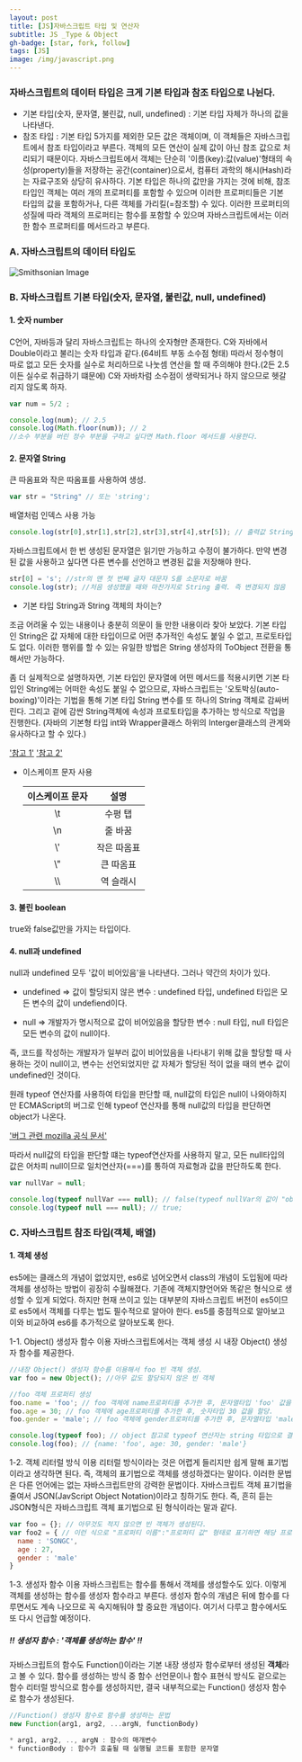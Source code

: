 ```yaml
---
layout: post
title: [JS]자바스크립트 타입 및 연산자
subtitle: JS _Type & Object
gh-badge: [star, fork, follow]
tags: [JS]
image: /img/javascript.png
---
```


### 자바스크립트의 데이터 타입은 크게 기본 타입과 참조 타입으로 나뉜다.



  * 기본 타입(숫자, 문자열, 불린값, null, undefined) : 기본 타입 자체가 하나의 값을 나타낸다.
  * 참조 타입 : 기본 타입 5가지를 제외한 모든 값은 객체이며, 이 객체들은 자바스크립트에서 참조 타입이라고 부른다. 객체의 모든 연산이 실제 값이 아닌 참조 값으로 처리되기 때문이다. 자바스크립트에서 객체는 단순히 '이름(key):값(value)'형태의 속성(property)들을 저장하는 공간(container)으로서, 컴퓨터 과학의 해시(Hash)라는 자료구조와 상당히 유사하다. 기본 타입은 하나의 값만을 가지는 것에 비해, 참조 타입인 객체는 여러 개의 프로퍼티를 포함할 수 있으며 이러한 프로퍼티들은 기본 타입의 값을 포함하거나, 다른 객체를 가리킬(=참조할) 수 있다. 이러한 프로퍼티의 성질에 따라 객체의 프로퍼티는 함수를 포함할 수 있으며 자바스크립트에서는 이러한 함수 프로퍼티를 메서드라고 부른다.


### A. 자바스크립트의 데이터 타입도

![Smithsonian Image](http://cfile3.uf.tistory.com/image/231BA04D54C99DBD10DD88)

### B. 자바스크립트 기본 타입(숫자, 문자열, 불린값, null, undefined)


#### 1. 숫자 number

C언어, 자바등과 달리 자바스크립트는 하나의 숫자형만 존재한다. C와 자바에서 Double이라고 불리는 숫자 타입과 같다.(64비트 부동 소수점 형태) 따라서 정수형이 따로 없고 모든 숫자를 실수로 처리하므로 나눗셈 연산을 할 때 주의해야 한다.(2든 2.5이든 실수로 취급하기 떄문에) C와 자바차럼 소수점이 생략되거나 하지 않으므로 헷갈리지 않도록 하자.

~~~javascript
var num = 5/2 ;

console.log(num); // 2.5
console.log(Math.floor(num)); // 2
//소수 부분을 버린 정수 부분을 구하고 싶다면 Math.floor 메서드를 사용한다.
~~~


#### 2. 문자열 String


큰 따옴표와 작은 따옴표를 사용하여 생성.

~~~javascript
var str = "String" // 또는 'string';
~~~

배열처럼 인덱스 사용 가능

~~~javascript
console.log(str[0],str[1],str[2],str[3],str[4],str[5]); // 출력값 String
~~~

자바스크립트에서 한 번 생성된 문자열은 읽기만 가능하고 수정이 불가하다. 만약 변경된 값을 사용하고 싶다면 다른 변수를 선언하고 변경된 값을 저장해야 한다.

~~~javascript
str[0] = 's'; //str의 맨 첫 번째 글자 대문자 S를 소문자로 바꿈
console.log(str); //처음 생성했을 때와 마찬가지로 String 출력. 즉 변경되지 않음
~~~


* 기본 타입 String과 String 객체의 차이는?

조금 어려울 수 있는 내용이나 충분히 의문이 들 만한 내용이라 찾아 보았다. 기본 타입인 String은 값 자체에 대한 타입이므로 어떤 추가적인 속성도 붙일 수 없고, 프로토타입도 없다. 이러한 행위를 할 수 있는 유일한 방법은 String 생성자의 ToObject 전환을 통해서만 가능하다.

좀 더 실제적으로 설명하자면, 기본 타입인 문자열에 어떤 메서드를 적용시키면 기본 타입인 String에는 어떠한 속성도 붙일 수 없으므로, 자바스크립트는 '오토박싱(auto-boxing)'이라는 기법을 통해 기본 타입 String 변수를 또 하나의 String 객체로 감싸버린다. 그리고 겉에 감싼 String객체에 속성과 프로토타입을 추가하는 방식으로 작업을 진행한다. (자바의 기본형 타입 int와 Wrapper클래스 하위의 Interger클래스의 관계와 유사하다고 할 수 있다.)


['참고 1'](https://stackoverflow.com/questions/2051833/difference-between-the-javascript-string-type-and-string-object)
['참고 2'](https://stackoverflow.com/questions/17256182/what-is-the-difference-between-string-literals-and-string-objects-in-javascript)

* 이스케이프 문자 사용

    | 이스케이프 문자 |    설명     |
    | :-------------: | :---------: |
    |       \t        |   수평 탭   |
    |       \n        |   줄 바꿈   |
    |       \\'       | 작은 따옴표 |
    |       \\"       |  큰 따옴표  |
    |       \\\       |  역 슬래시  |


#### 3. 불린 boolean

true와 false값만을 가지는 타입이다.

#### 4. null과 undefined

null과 undefined 모두 '값이 비어있음'을 나타낸다. 그러나 약간의 차이가 있다.

* undefined => 값이 할당되지 않은 변수 : undefined 타입, undefined 타입은 모든 변수의 값이 undefiend이다.

* null => 개발자가 명시적으로 값이 비어있음을 할당한 변수 : null 타입, null 타입은 모든 변수의 값이 null이다.

즉, 코드를 작성하는 개발자가 일부러 값이 비어있음을 나타내기 위해 값을 할당할 때 사용하는 것이 null이고, 변수는 선언되었지만 값 자체가 할당된 적이 없을 때의 변수 값이 undefined인 것이다.

원래 typeof 연산자를 사용하여 타입을 판단할 때, null값의 타입은 null이 나와야하지만 ECMAScript의 버그로 인해 typeof 연산자를 통해 null값의 타입을 판단하면 object가 나온다.

['버그 관련 mozilla 공식 문서'](https://developer.mozilla.org/ko/docs/Web/JavaScript/Reference/Global_Objects/null)

따라서 null값의 타입을 판단할 떄는 typeof연산자를 사용하지 말고, 모든 null타입의 값은 어차피 null이므로 일치연산자(===)를 통하여 자료형과 값을 판단하도록 한다.

~~~javascript
var nullVar = null;

console.log(typeof nullVar === null); // false(typeof nullVar의 값이 "object"라는 문자열로 나오므로 null과 타입과 값 모두 다르다.)
console.log(typeof null === null); // true;

~~~

### C. 자바스크립트 참조 타입(객체, 배열)

#### 1. 객체 생성

es5에는 클래스의 개념이 없었지만, es6로 넘어오면서 class의 개념이 도입됨에 따라 객체를 생성하는 방법이 굉장히 수월해졌다. 기존에 객체지향언어와 똑같은 형식으로 생성할 수 있게 되었다. 하지만 현재 쓰이고 있는 대부분의 자바스크립트 버전이 es5이므로 es5에서 객체를 다루는 법도 필수적으로 알아야 한다. es5를 중점적으로 알아보고 이와 비교하여 es6를 추가적으로 알아보도록 한다.

1-1. Object() 생성자 함수 이용
자바스크립트에서는 객체 생성 시 내장 Object() 생성자 함수를 제공한다.
~~~javascript
//내장 Object() 생성자 함수를 이용해서 foo 빈 객체 생성.
var foo = new Object(); //아무 값도 할당되지 않은 빈 객체

//foo 객체 프로퍼티 생성
foo.name = 'foo'; // foo 객체에 name프로퍼티를 추가한 후, 문자열타입 'foo' 값을 할당.
foo.age = 30; // foo 객체에 age프로퍼티를 추가한 후, 숫자타입 30 값을 할당.
foo.gender = 'male'; // foo 객체에 gender프로퍼티를 추가한 후, 문자열타입 'male' 값을 할당

console.log(typeof foo); // object 참고로 typeof 연산자는 string 타입으로 결과를 반환한다.
console.log(foo); // {name: 'foo', age: 30, gender: 'male'}
~~~

1-2. 객체 리터럴 방식 이용
리터럴 방식이라는 것은 어렵게 들리지만 쉽게 말해 표기법이라고 생각하면 된다. 즉, 객체의 표기법으로 객체를 생성하겠다는 말이다. 이러한 문법은 다른 언어에는 없는 자바스크립트만의 강력한 문법이다. 자바스크립트 객체 표기법을 줄여서 JSON(JavScript Object Notation)이라고 칭하기도 한다. 즉, 흔히 듣는 JSON형식은 자바스크립트 객체 표기법으로 된 형식이라는 말과 같다.

~~~javascript
var foo = {}; // 아무것도 적지 않으면 빈 객체가 생성된다.
var foo2 = { // 이런 식으로 "프로퍼티 이름":"프로퍼티 값" 형태로 표기하면 해당 프로퍼티가 추가된 객체를 생성할 수 있다. 프로퍼티 이름은 문자열이나 숫자가 올 수 있다. 값으로는 자바스크립트의 값을 나타내는 어떤 표현식도 올 수 없으며, 이 값이 함수일 경우 이러한 프로퍼티를 메서드라고 부른다.
  name : 'SONGC',
  age : 27,
  gender : 'male'
}
~~~

1-3. 생성자 함수 이용
자바스크립트는 함수를 통해서 객체를 생성할수도 있다. 이렇게 객체를 생성하는 함수를 생성자 함수라고 부른다. 생성자 함수의 개념은 뒤에 함수를 다루면서도 계속 나오므로 꼭 숙지해둬야 할 중요한 개념이다. 여기서 다루고 함수에서도 또 다시 언급할 예정이다.

##### !! 생성자 함수 : '객체를 생성하는 함수' !!
자바스크립트의 함수도 Function()이라는 기본 내장 생성자 함수로부터 생성된 **객체**라고 볼 수 있다. 함수를 생성하는 방식 중 함수 선언문이나 함수 표현식 방식도 겉으로는 함수 리터럴 방식으로 함수를 생성하지만, 결국 내부적으로는 Function() 생성자 함수로 함수가 생성된다.

~~~javascript
//Function() 생성자 함수로 함수를 생성하는 문법
new Function(arg1, arg2, ...argN, functionBody)

* arg1, arg2, .., argN : 함수의 매개변수
* functionBody : 함수가 호출될 때 실행될 코드를 포함한 문자열
~~~

### 



### 